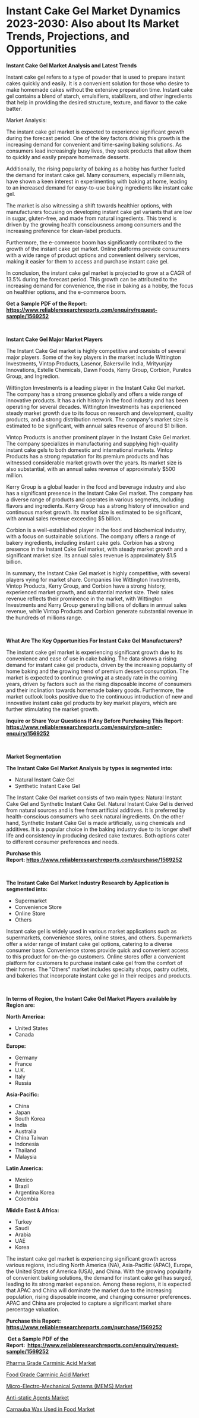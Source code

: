 <p><h1>Instant Cake Gel Market Dynamics 2023-2030: Also about Its Market Trends, Projections, and Opportunities</h1></p><p><strong>Instant Cake Gel Market Analysis and Latest Trends</strong></p>
<p><p>Instant cake gel refers to a type of powder that is used to prepare instant cakes quickly and easily. It is a convenient solution for those who desire to make homemade cakes without the extensive preparation time. Instant cake gel contains a blend of starch, emulsifiers, stabilizers, and other ingredients that help in providing the desired structure, texture, and flavor to the cake batter.</p><p>Market Analysis:</p><p>The instant cake gel market is expected to experience significant growth during the forecast period. One of the key factors driving this growth is the increasing demand for convenient and time-saving baking solutions. As consumers lead increasingly busy lives, they seek products that allow them to quickly and easily prepare homemade desserts.</p><p>Additionally, the rising popularity of baking as a hobby has further fueled the demand for instant cake gel. Many consumers, especially millennials, have shown a keen interest in experimenting with baking at home, leading to an increased demand for easy-to-use baking ingredients like instant cake gel.</p><p>The market is also witnessing a shift towards healthier options, with manufacturers focusing on developing instant cake gel variants that are low in sugar, gluten-free, and made from natural ingredients. This trend is driven by the growing health consciousness among consumers and the increasing preference for clean-label products.</p><p>Furthermore, the e-commerce boom has significantly contributed to the growth of the instant cake gel market. Online platforms provide consumers with a wide range of product options and convenient delivery services, making it easier for them to access and purchase instant cake gel.</p><p>In conclusion, the instant cake gel market is projected to grow at a CAGR of 13.5% during the forecast period. This growth can be attributed to the increasing demand for convenience, the rise in baking as a hobby, the focus on healthier options, and the e-commerce boom.</p></p>
<p><strong>Get a Sample PDF of the Report:&nbsp; <a href="https://www.reliableresearchreports.com/enquiry/request-sample/1569252">https://www.reliableresearchreports.com/enquiry/request-sample/1569252</a></strong></p>
<p>&nbsp;</p>
<p><strong>Instant Cake Gel Major Market Players</strong></p>
<p><p>The Instant Cake Gel market is highly competitive and consists of several major players. Some of the key players in the market include Wittington Investments, Vintop Products, Lasenor, Bakersville India, Mrityunjay Innovations, Estelle Chemicals, Dawn Foods, Kerry Group, Corbion, Puratos Group, and Ingredion.</p><p>Wittington Investments is a leading player in the Instant Cake Gel market. The company has a strong presence globally and offers a wide range of innovative products. It has a rich history in the food industry and has been operating for several decades. Wittington Investments has experienced steady market growth due to its focus on research and development, quality products, and a strong distribution network. The company's market size is estimated to be significant, with annual sales revenue of around $1 billion.</p><p>Vintop Products is another prominent player in the Instant Cake Gel market. The company specializes in manufacturing and supplying high-quality instant cake gels to both domestic and international markets. Vintop Products has a strong reputation for its premium products and has witnessed considerable market growth over the years. Its market size is also substantial, with an annual sales revenue of approximately $500 million.</p><p>Kerry Group is a global leader in the food and beverage industry and also has a significant presence in the Instant Cake Gel market. The company has a diverse range of products and operates in various segments, including flavors and ingredients. Kerry Group has a strong history of innovation and continuous market growth. Its market size is estimated to be significant, with annual sales revenue exceeding $5 billion.</p><p>Corbion is a well-established player in the food and biochemical industry, with a focus on sustainable solutions. The company offers a range of bakery ingredients, including instant cake gels. Corbion has a strong presence in the Instant Cake Gel market, with steady market growth and a significant market size. Its annual sales revenue is approximately $1.5 billion.</p><p>In summary, the Instant Cake Gel market is highly competitive, with several players vying for market share. Companies like Wittington Investments, Vintop Products, Kerry Group, and Corbion have a strong history, experienced market growth, and substantial market size. Their sales revenue reflects their prominence in the market, with Wittington Investments and Kerry Group generating billions of dollars in annual sales revenue, while Vintop Products and Corbion generate substantial revenue in the hundreds of millions range.</p></p>
<p>&nbsp;</p>
<p><strong>What Are The Key Opportunities For Instant Cake Gel Manufacturers?</strong></p>
<p><p>The instant cake gel market is experiencing significant growth due to its convenience and ease of use in cake baking. The data shows a rising demand for instant cake gel products, driven by the increasing popularity of home baking and the growing trend of premium dessert consumption. The market is expected to continue growing at a steady rate in the coming years, driven by factors such as the rising disposable income of consumers and their inclination towards homemade bakery goods. Furthermore, the market outlook looks positive due to the continuous introduction of new and innovative instant cake gel products by key market players, which are further stimulating the market growth.</p></p>
<p><strong>Inquire or Share Your Questions If Any Before Purchasing This Report: <a href="https://www.reliableresearchreports.com/enquiry/pre-order-enquiry/1569252">https://www.reliableresearchreports.com/enquiry/pre-order-enquiry/1569252</a></strong></p>
<p>&nbsp;</p>
<p><strong>Market Segmentation</strong></p>
<p><strong>The Instant Cake Gel Market Analysis by types is segmented into:</strong></p>
<p><ul><li>Natural Instant Cake Gel</li><li>Synthetic Instant Cake Gel</li></ul></p>
<p><p>The Instant Cake Gel market consists of two main types: Natural Instant Cake Gel and Synthetic Instant Cake Gel. Natural Instant Cake Gel is derived from natural sources and is free from artificial additives. It is preferred by health-conscious consumers who seek natural ingredients. On the other hand, Synthetic Instant Cake Gel is made artificially, using chemicals and additives. It is a popular choice in the baking industry due to its longer shelf life and consistency in producing desired cake textures. Both options cater to different consumer preferences and needs.</p></p>
<p><strong>Purchase this Report:&nbsp;<a href="https://www.reliableresearchreports.com/purchase/1569252">https://www.reliableresearchreports.com/purchase/1569252</a></strong></p>
<p>&nbsp;</p>
<p><strong>The Instant Cake Gel Market Industry Research by Application is segmented into:</strong></p>
<p><ul><li>Supermarket</li><li>Convenience Store</li><li>Online Store</li><li>Others</li></ul></p>
<p><p>Instant cake gel is widely used in various market applications such as supermarkets, convenience stores, online stores, and others. Supermarkets offer a wider range of instant cake gel options, catering to a diverse consumer base. Convenience stores provide quick and convenient access to this product for on-the-go customers. Online stores offer a convenient platform for customers to purchase instant cake gel from the comfort of their homes. The "Others" market includes specialty shops, pastry outlets, and bakeries that incorporate instant cake gel in their recipes and products.</p></p>
<p>&nbsp;</p>
<p><strong>In terms of Region, the Instant Cake Gel Market Players available by Region are:</strong></p>
<p>
    <p> <strong> North America: </strong>
        <ul>
            <li>United States</li>
            <li>Canada</li>
        </ul>
        </p> 
    <p> <strong> Europe: </strong>
        <ul>
            <li>Germany</li>
            <li>France</li>
            <li>U.K.</li>
            <li>Italy</li>
            <li>Russia</li>
        </ul>
        </p> 
    <p> <strong> Asia-Pacific: </strong>
        <ul>
            <li>China</li>
            <li>Japan</li>
            <li>South Korea</li>
            <li>India</li>
            <li>Australia</li>
            <li>China Taiwan</li>
            <li>Indonesia</li>
            <li>Thailand</li>
            <li>Malaysia</li>
        </ul>
        </p> 
    <p> <strong> Latin America: </strong>
        <ul>
            <li>Mexico</li>
            <li>Brazil</li>
            <li>Argentina Korea</li>
            <li>Colombia</li>
        </ul>
        </p> 
    <p> <strong> Middle East & Africa: </strong>
        <ul>
            <li>Turkey</li>
            <li>Saudi</li>
            <li>Arabia</li>
            <li>UAE</li>
            <li>Korea</li>
        </ul>
    </p>
    </p>
<p><p>The instant cake gel market is experiencing significant growth across various regions, including North America (NA), Asia-Pacific (APAC), Europe, the United States of America (USA), and China. With the growing popularity of convenient baking solutions, the demand for instant cake gel has surged, leading to its strong market expansion. Among these regions, it is expected that APAC and China will dominate the market due to the increasing population, rising disposable income, and changing consumer preferences. APAC and China are projected to capture a significant market share percentage valuation.</p></p>
<p><strong>Purchase this Report: <a href="https://www.reliableresearchreports.com/purchase/1569252">https://www.reliableresearchreports.com/purchase/1569252</a></strong></p>
<p>&nbsp;<strong>Get a Sample PDF of the Report:&nbsp;&nbsp;<a href="https://www.reliableresearchreports.com/enquiry/request-sample/1569252">https://www.reliableresearchreports.com/enquiry/request-sample/1569252</a></strong></p>
<p><strong></strong></p>
<p><p><a href="https://www.linkedin.com/pulse/pharma-grade-carminic-acid-market-insights/">Pharma Grade Carminic Acid Market</a></p><p><a href="https://www.linkedin.com/pulse/food-grade-carminic-acid-market-size-share-global/">Food Grade Carminic Acid Market</a></p><p><a href="https://medium.com/@bernadetteball666/micro-electro-mechanical-systems-mems-market-outlook-industry-overview-and-forecast-2023-to-994265c050bf">Micro-Electro-Mechanical Systems (MEMS) Market</a></p><p><a href="https://medium.com/@carolclarkson766/anti-static-agents-market-furnishes-information-on-market-share-market-trends-and-market-growth-6791a01df458">Anti-static Agents Market</a></p><p><a href="https://www.linkedin.com/pulse/carnauba-wax-used-food-market-size-share/">Carnauba Wax Used in Food Market</a></p></p>